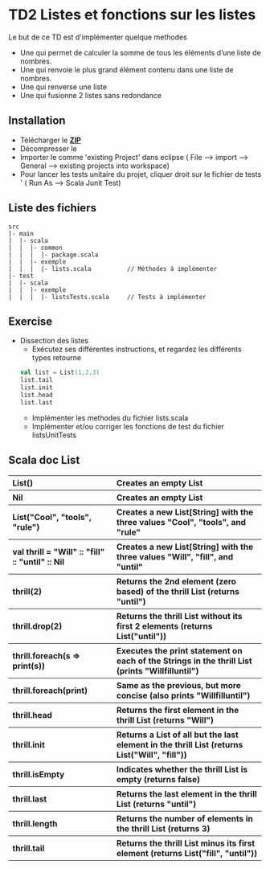 # TD2 Listes et fonctions sur les listes


Le but de ce TD est d'implémenter quelque methodes
* Une qui permet de calculer la somme de tous les éléments d’une liste de nombres. 
* Une qui renvoie le plus grand élément contenu dans une liste de nombres.
* Une qui renverse une liste
* Une qui fusionne 2 listes sans redondance

## Installation
* Télécharger le [**ZIP**](https://github.com/poussard/scala-TD2/archive/master.zip)
* Décompresser le
* Importer le comme 'existing Project' dans eclipse ( File --> import --> General --> existing projects into workspace)
* Pour lancer les tests unitaire du projet, cliquer droit sur le fichier de tests  ' ( Run As --> Scala Junit Test)

## Liste des fichiers

    src
    |- main
    |  |- scala
    |  |  |- common
    |  |  |  |- package.scala
    |  |  |- exemple
    |  |  |  |- lists.scala          // Méthodes à implémenter
    |- test
    |  |- scala
    |  |  |- exemple
    |  |  |  |- listsTests.scala     // Tests à implémenter
    
## Exercise
* Dissection des listes
    * Exécutez ses différentes instructions, et regardez les différents types retourne
	```scala
	val list = List(1,2,3)
	list.tail
	list.init
	list.head
	list.last
	```
    * Implémenter les methodes du fichier lists.scala
    * Implémenter et/ou corriger les fonctions de test du fichier listsUnitTests 

## Scala doc List

<div style="text-align:left;">
<table>
<tr>
    <th align="left">List()</th><th align="left">Creates an empty List</th>
</tr>
<tr>
    <th align="left">Nil</th><th align="left">Creates an empty List</th>
</tr>
<tr>
    <th align="left">List("Cool", "tools", "rule")</th><th align="left">Creates a new List[String] with the three values "Cool", "tools", and "rule"</th>
</tr>
<tr>
    <th align="left">val thrill = "Will" :: "fill" :: "until" :: Nil</th><th align="left">Creates a new List[String] with the three values "Will", "fill", and "until"</th>
</tr>
<tr>
    <th align="left">thrill(2)</th><th align="left">Returns the 2nd element (zero based) of the thrill List (returns "until")</th>
</tr>
<tr>
    <th align="left">thrill.drop(2)</th><th align="left">Returns the thrill List without its first 2 elements (returns List("until"))</th>
</tr>
<tr>
    <th align="left">thrill.foreach(s => print(s))</th><th align="left">Executes the print statement on each of the Strings in the thrill List (prints "Willfilluntil")</th>
</tr>
<tr>
    <th align="left">thrill.foreach(print)</th><th align="left">Same as the previous, but more concise (also prints "Willfilluntil")</th>
</tr>
<tr>
    <th align="left">thrill.head</th><th align="left">Returns the first element in the thrill List (returns "Will")</th>
</tr>
<tr>
    <th align="left">thrill.init</th><th align="left">Returns a List of all but the last element in the thrill List (returns List("Will", "fill"))</th>
</tr>
<tr>
    <th align="left">thrill.isEmpty</th><th align="left">Indicates whether the thrill List is empty (returns false)</th>
</tr>
<tr>
    <th align="left">thrill.last</th><th align="left">Returns the last element in the thrill List (returns "until")</th>
</tr>
<tr>
    <th align="left">thrill.length</th><th align="left">Returns the number of elements in the thrill List (returns 3)</th>
</tr>
<tr>
    <th align="left">thrill.tail</th><th align="left">Returns the thrill List minus its first element (returns List("fill", "until"))</th>
</table>
</div>
